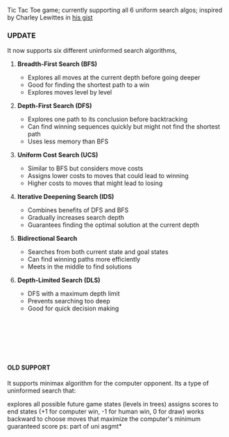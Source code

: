 Tic Tac Toe game; currently supporting all 6 uniform search algos; inspired by Charley Lewittes in [his gist](https://gist.github.com/ctlewitt/34986ab411b49c5fdce7)
<br/>

### UPDATE
It now supports six different uninformed search algorithms,

1. **Breadth-First Search (BFS)**
   - Explores all moves at the current depth before going deeper
   - Good for finding the shortest path to a win
   - Explores moves level by level

2. **Depth-First Search (DFS)**
   - Explores one path to its conclusion before backtracking
   - Can find winning sequences quickly but might not find the shortest path
   - Uses less memory than BFS

3. **Uniform Cost Search (UCS)**
   - Similar to BFS but considers move costs
   - Assigns lower costs to moves that could lead to winning
   - Higher costs to moves that might lead to losing

4. **Iterative Deepening Search (IDS)**
   - Combines benefits of DFS and BFS
   - Gradually increases search depth
   - Guarantees finding the optimal solution at the current depth

5. **Bidirectional Search**
   - Searches from both current state and goal states
   - Can find winning paths more efficiently
   - Meets in the middle to find solutions

6. **Depth-Limited Search (DLS)**
   - DFS with a maximum depth limit
   - Prevents searching too deep
   - Good for quick decision making

<br/>
<br/>
<br/>
<br/>
<br/>

#### OLD SUPPORT

It supports minimax algorithm for the computer opponent. Its a type of uninformed search that:

explores all possible future game states (levels in trees)
assigns scores to end states (+1 for computer win, -1 for human win, 0 for draw)
works backward to choose moves that maximize the computer's minimum guaranteed score
ps: part of uni asgmt*